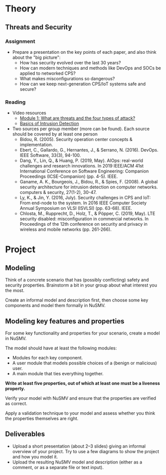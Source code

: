# Theory
## Threats and Security
### Assignment
- Prepare a presentation on the key points of each paper, and also think about the "big picture":
  - How has security evolved over the last 30 years?
  - How can modern techniques and methods like DevOps and SOCs be applied to networked CPS?
  - What makes misconfigurations so dangerous?
  - How can we keep next-generation CPS/IoT systems safe and secure?

### Reading
- Video resources
  - [Module 1: What are threats and the four types of attack?](https://www.youtube.com/watch?v=5DNcj5NZIjo)
  - [Basics of Intrusion Detection](https://www.youtube.com/watch?v=Kb4T2s2gdtM)
- Two sources per group member (more can be found). Each source should be covered by at least one person
  - Bidou, R. (2005). Security operation center concepts & implementation.
  - Ebert, C., Gallardo, G., Hernantes, J., & Serrano, N. (2016). DevOps. IEEE Software, 33(3), 94-100.
  - Dang, Y., Lin, Q., & Huang, P. (2019, May). AIOps: real-world challenges and research innovations. In 2019 IEEE/ACM 41st International Conference on Software Engineering: Companion Proceedings (ICSE-Companion) (pp. 4-5). IEEE.
  - Ganame, A. K., Bourgeois, J., Bidou, R., & Spies, F. (2008). A global security architecture for intrusion detection on computer networks. computers & security, 27(1-2), 30-47.
  - Ly, K., & Jin, Y. (2016, July). Security challenges in CPS and IoT: From end-node to the system. In 2016 IEEE Computer Society Annual Symposium on VLSI (ISVLSI) (pp. 63-68). IEEE.
  - Chlosta, M., Rupprecht, D., Holz, T., & Pöpper, C. (2019, May). LTE security disabled: misconfiguration in commercial networks. In Proceedings of the 12th conference on security and privacy in wireless and mobile networks (pp. 261-266).



# Project
## Modeling

Think of a concrete scenario that has (possibly conflicting) safety and security properties. Brainstorm a bit in your group about what interest you the most.

Create an informal model and description first, then choose some key components and model them formally in NuSMV.

## Modeling key features and properties

For some key functionality and properties for your scenario, create a model in NuSMV.

The model should have at least the following modules:

- Modules for each key component.
- A user module that models possible choices of a (benign or malicious) user.
- A main module that ties everything together.

**Write at least five properties, out of which at least one must be a liveness property.**

Verify your model with NuSMV and ensure that the properties are verified as correct.

Apply a validation technique to your model and assess whether you think the properties themselves are right.

## Deliverables

- Upload a short presentation (about 2–3 slides) giving an informal overview of your project.
Try to use a few diagrams to show the project and how you model it.
- Upload the resulting NuSMV model and description (either as a comment, or as a separate file or text input).
